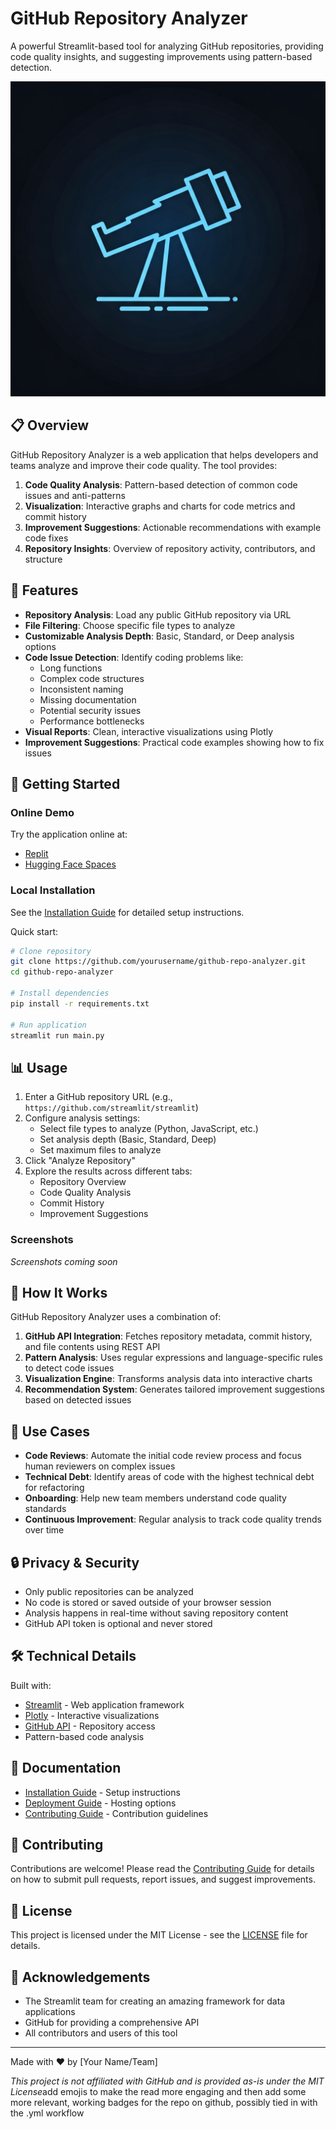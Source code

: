 # GitHub Repository Analyzer

A powerful Streamlit-based tool for analyzing GitHub repositories, providing code quality insights, and suggesting improvements using pattern-based detection.

![GitHub Repository Analyzer](generated-icon.png)

## 📋 Overview

GitHub Repository Analyzer is a web application that helps developers and teams analyze and improve their code quality. The tool provides:

1. **Code Quality Analysis**: Pattern-based detection of common code issues and anti-patterns
2. **Visualization**: Interactive graphs and charts for code metrics and commit history
3. **Improvement Suggestions**: Actionable recommendations with example code fixes
4. **Repository Insights**: Overview of repository activity, contributors, and structure

## 🎯 Features

- **Repository Analysis**: Load any public GitHub repository via URL
- **File Filtering**: Choose specific file types to analyze
- **Customizable Analysis Depth**: Basic, Standard, or Deep analysis options
- **Code Issue Detection**: Identify coding problems like:
  - Long functions
  - Complex code structures
  - Inconsistent naming
  - Missing documentation
  - Potential security issues
  - Performance bottlenecks
- **Visual Reports**: Clean, interactive visualizations using Plotly
- **Improvement Suggestions**: Practical code examples showing how to fix issues

## 🚀 Getting Started

### Online Demo

Try the application online at:
- [Replit](https://github-repo-analyzer.replit.app)
- [Hugging Face Spaces](https://huggingface.co/spaces/username/github-repo-analyzer)

### Local Installation

See the [Installation Guide](INSTALLATION.md) for detailed setup instructions.

Quick start:
```bash
# Clone repository
git clone https://github.com/yourusername/github-repo-analyzer.git
cd github-repo-analyzer

# Install dependencies
pip install -r requirements.txt

# Run application
streamlit run main.py
```

## 📊 Usage

1. Enter a GitHub repository URL (e.g., `https://github.com/streamlit/streamlit`)
2. Configure analysis settings:
   - Select file types to analyze (Python, JavaScript, etc.)
   - Set analysis depth (Basic, Standard, Deep)
   - Set maximum files to analyze
3. Click "Analyze Repository"
4. Explore the results across different tabs:
   - Repository Overview
   - Code Quality Analysis
   - Commit History
   - Improvement Suggestions

### Screenshots

*Screenshots coming soon*

## 🧠 How It Works

GitHub Repository Analyzer uses a combination of:

1. **GitHub API Integration**: Fetches repository metadata, commit history, and file contents using REST API
2. **Pattern Analysis**: Uses regular expressions and language-specific rules to detect code issues
3. **Visualization Engine**: Transforms analysis data into interactive charts
4. **Recommendation System**: Generates tailored improvement suggestions based on detected issues

## 🌟 Use Cases

- **Code Reviews**: Automate the initial code review process and focus human reviewers on complex issues
- **Technical Debt**: Identify areas of code with the highest technical debt for refactoring
- **Onboarding**: Help new team members understand code quality standards
- **Continuous Improvement**: Regular analysis to track code quality trends over time

## 🔒 Privacy & Security

- Only public repositories can be analyzed
- No code is stored or saved outside of your browser session
- Analysis happens in real-time without saving repository content
- GitHub API token is optional and never stored

## 🛠️ Technical Details

Built with:
- [Streamlit](https://streamlit.io) - Web application framework
- [Plotly](https://plotly.com) - Interactive visualizations
- [GitHub API](https://docs.github.com/en/rest) - Repository access
- Pattern-based code analysis

## 📄 Documentation

- [Installation Guide](INSTALLATION.md) - Setup instructions
- [Deployment Guide](DEPLOYMENT.md) - Hosting options
- [Contributing Guide](CONTRIBUTING.md) - Contribution guidelines

## 🤝 Contributing

Contributions are welcome! Please read the [Contributing Guide](CONTRIBUTING.md) for details on how to submit pull requests, report issues, and suggest improvements.

## 📜 License

This project is licensed under the MIT License - see the [LICENSE](LICENSE) file for details.

## 🙏 Acknowledgements

- The Streamlit team for creating an amazing framework for data applications
- GitHub for providing a comprehensive API
- All contributors and users of this tool

---

Made with ❤️ by [Your Name/Team]

*This project is not affiliated with GitHub and is provided as-is under the MIT License*add emojis to make the read more engaging and then add some more relevant, working badges for the repo on github, possibly tied in with the .yml workflow
